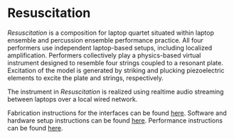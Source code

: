 # Resuscitation

*Resuscitation* is a composition for laptop quartet situated within laptop ensemble and percussion ensemble performance practice. All four performers use independent laptop-based setups, including localized amplification. Performers collectively play a physics-based virtual instrument designed to resemble four strings coupled to a resonant plate. Excitation of the model is generated by striking and plucking piezoelectric elements to excite the plate and strings, respectively.

The instrument in *Resuscitation* is realized using realtime audio streaming between laptops over a local wired network.

Fabrication instructions for the interfaces can be found [here](fabrication.md).
Software and hardware setup instructions can be found [here](setup.md).
Performance instructions can be found [here](performance.md).
